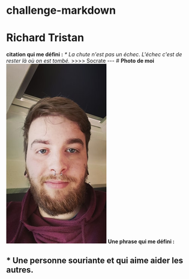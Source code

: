 # challenge-markdown
<h1>Richard Tristan</h1>
<b>citation qui me défini :</b>
<i>* La chute n'est pas un échec. L'échec c'est de rester là où on est tombé.</i>
>>>> Socrate
---
# <b>Photo de moi</b>
 <br><img src="https://github.com/Richardtristan/challenge-markdown/blob/main/moi.jpg">
<b> Une phrase qui me défini :</b>
<h2>* Une personne souriante et qui aime aider les autres.</h2>

